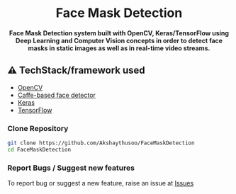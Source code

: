 <h1 align="center">Face Mask Detection</h1>

<div align= "center">
  <h4>Face Mask Detection system built with OpenCV, Keras/TensorFlow using Deep Learning and Computer Vision concepts in order to detect face masks in static images as well as in real-time video streams.</h4>
</div>

## :warning: TechStack/framework used

- [OpenCV](https://opencv.org/)
- [Caffe-based face detector](https://caffe.berkeleyvision.org/)
- [Keras](https://keras.io/)
- [TensorFlow](https://www.tensorflow.org/)

### Clone Repository

```sh
git clone https://github.com/Akshaythusoo/FaceMaskDetection
cd FaceMaskDetection
```



### Report Bugs / Suggest new features
To report bug or suggest a new feature, raise an issue at [Issues](https://github.com/Akshaythusoo/FaceMaskDetection/issues)
